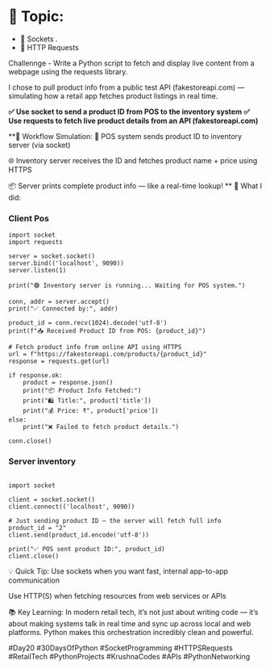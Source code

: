 # 🎯 Topic: 
-  🔹 Sockets .
-  🔹 HTTP Requests

Challennge -  Write a Python script to fetch and display live content from a webpage using the requests library.

I chose to pull product info from a public test API (fakestoreapi.com) — simulating how a retail app fetches product listings in real time.

**✅ Use socket to send a product ID from POS to the inventory system**
**✅ Use requests to fetch live product details from an API (fakestoreapi.com)**

**🔁 Workflow Simulation:
🧾 POS system sends product ID to inventory server (via socket)

🌐 Inventory server receives the ID and fetches product name + price using HTTPS

📦 Server prints complete product info — like a real-time lookup!
**
 🧵 What I did:
### Client Pos

 
```
import socket
import requests

server = socket.socket()
server.bind(('localhost', 9090))
server.listen(1)

print("🟢 Inventory server is running... Waiting for POS system.")

conn, addr = server.accept()
print("✅ Connected by:", addr)

product_id = conn.recv(1024).decode('utf-8')
print(f"📥 Received Product ID from POS: {product_id}")

# Fetch product info from online API using HTTPS
url = f"https://fakestoreapi.com/products/{product_id}"
response = requests.get(url)

if response.ok:
    product = response.json()
    print("📦 Product Info Fetched:")
    print("🛍️ Title:", product['title'])
    print("💰 Price: ₹", product['price'])
else:
    print("❌ Failed to fetch product details.")

conn.close()
````

### Server inventory
```

import socket

client = socket.socket()
client.connect(('localhost', 9090))

# Just sending product ID — the server will fetch full info
product_id = "2"
client.send(product_id.encode('utf-8'))

print("✅ POS sent product ID:", product_id)
client.close()
```

💡 Quick Tip:
Use sockets when you want fast, internal app-to-app communication

Use HTTP(S) when fetching resources from web services or APIs 

📚 Key Learning:
In modern retail tech, it’s not just about writing code — it’s about making systems talk in real time and sync up across local and web platforms.
Python makes this orchestration incredibly clean and powerful.

#Day20 #30DaysOfPython #SocketProgramming #HTTPSRequests #RetailTech #PythonProjects #KrushnaCodes #APIs #PythonNetworking
